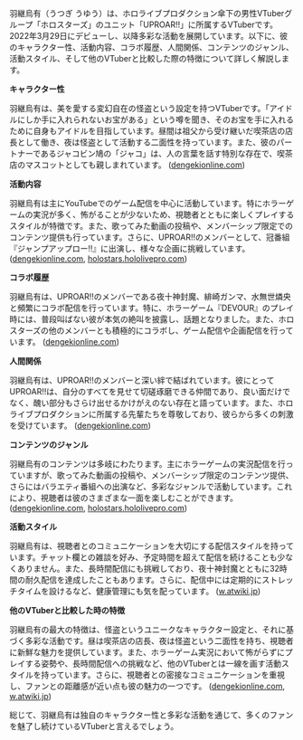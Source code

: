 羽継烏有（うつぎ うゆう）は、ホロライブプロダクション傘下の男性VTuberグループ「ホロスターズ」のユニット「UPROAR!!」に所属するVTuberです。2022年3月29日にデビューし、以降多彩な活動を展開しています。以下に、彼のキャラクター性、活動内容、コラボ履歴、人間関係、コンテンツのジャンル、活動スタイル、そして他のVTuberと比較した際の特徴について詳しく解説します。

**キャラクター性**

羽継烏有は、美を愛する変幻自在の怪盗という設定を持つVTuberです。「アイドルにしか手に入れられないお宝がある」という噂を聞き、そのお宝を手に入れるために自身もアイドルを目指しています。昼間は祖父から受け継いだ喫茶店の店長として働き、夜は怪盗として活動する二面性を持っています。また、彼のパートナーであるジャコビン鳩の「ジャコ」は、人の言葉を話す特別な存在で、喫茶店のマスコットとしても親しまれています。 ([dengekionline.com](https://dengekionline.com/articles/144169/?utm_source=openai))

**活動内容**

羽継烏有は主にYouTubeでのゲーム配信を中心に活動しています。特にホラーゲームの実況が多く、怖がることが少ないため、視聴者とともに楽しくプレイするスタイルが特徴です。また、歌ってみた動画の投稿や、メンバーシップ限定でのコンテンツ提供も行っています。さらに、UPROAR!!のメンバーとして、冠番組『ジャンプアップロー‼』に出演し、様々な企画に挑戦しています。 ([dengekionline.com](https://dengekionline.com/articles/144169/?utm_source=openai), [holostars.hololivepro.com](https://holostars.hololivepro.com/news/20220706-01-21/?utm_source=openai))

**コラボ履歴**

羽継烏有は、UPROAR!!のメンバーである夜十神封魔、緋崎ガンマ、水無世燐央と頻繁にコラボ配信を行っています。特に、ホラーゲーム『DEVOUR』のプレイ時には、普段叫ばない彼が本気の絶叫を披露し、話題となりました。また、ホロスターズの他のメンバーとも積極的にコラボし、ゲーム配信や企画配信を行っています。 ([dengekionline.com](https://dengekionline.com/articles/144169/?utm_source=openai))

**人間関係**

羽継烏有は、UPROAR!!のメンバーと深い絆で結ばれています。彼にとってUPROAR!!は、自分のすべてを見せて切磋琢磨できる仲間であり、良い面だけでなく、醜い部分もさらけ出せるかけがえのない存在と語っています。また、ホロライブプロダクションに所属する先輩たちを尊敬しており、彼らから多くの刺激を受けています。 ([dengekionline.com](https://dengekionline.com/articles/144169/?utm_source=openai))

**コンテンツのジャンル**

羽継烏有のコンテンツは多岐にわたります。主にホラーゲームの実況配信を行っていますが、歌ってみた動画の投稿や、メンバーシップ限定のコンテンツ提供、さらにはバラエティ番組への出演など、多彩なジャンルで活動しています。これにより、視聴者は彼のさまざまな一面を楽しむことができます。 ([dengekionline.com](https://dengekionline.com/articles/144169/?utm_source=openai), [holostars.hololivepro.com](https://holostars.hololivepro.com/news/20220706-01-21/?utm_source=openai))

**活動スタイル**

羽継烏有は、視聴者とのコミュニケーションを大切にする配信スタイルを持っています。チャット欄との雑談を好み、予定時間を超えて配信を続けることも少なくありません。また、長時間配信にも挑戦しており、夜十神封魔とともに32時間の耐久配信を達成したこともあります。さらに、配信中には定期的にストレッチタイムを設けるなど、健康管理にも気を配っています。 ([w.atwiki.jp](https://w.atwiki.jp/uyupi/pages/10.html?utm_source=openai))

**他のVTuberと比較した時の特徴**

羽継烏有の最大の特徴は、怪盗というユニークなキャラクター設定と、それに基づく多彩な活動です。昼は喫茶店の店長、夜は怪盗という二面性を持ち、視聴者に新鮮な魅力を提供しています。また、ホラーゲーム実況において怖がらずにプレイする姿勢や、長時間配信への挑戦など、他のVTuberとは一線を画す活動スタイルを持っています。さらに、視聴者との密接なコミュニケーションを重視し、ファンとの距離感が近い点も彼の魅力の一つです。 ([dengekionline.com](https://dengekionline.com/articles/144169/?utm_source=openai), [w.atwiki.jp](https://w.atwiki.jp/uyupi/pages/10.html?utm_source=openai))

総じて、羽継烏有は独自のキャラクター性と多彩な活動を通じて、多くのファンを魅了し続けているVTuberと言えるでしょう。 